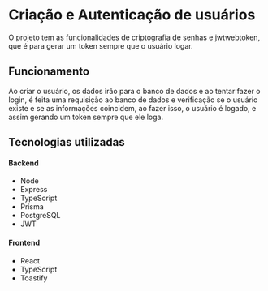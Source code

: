 # Criação e Autenticação de usuários

O projeto tem as funcionalidades de criptografia de senhas e jwtwebtoken, que é para gerar um token sempre que o usuário logar.

## Funcionamento

Ao criar o usuário, os dados irão para o banco de dados e ao tentar fazer o login, é feita uma requisição ao banco de dados e verificação
se o usuário existe e se as informações coincidem, ao fazer isso, o usuário é logado, e assim gerando um token sempre que ele loga.

## Tecnologias utilizadas

#### Backend

- Node
- Express
- TypeScript
- Prisma
- PostgreSQL
- JWT

#### Frontend

- React
- TypeScript
- Toastify
